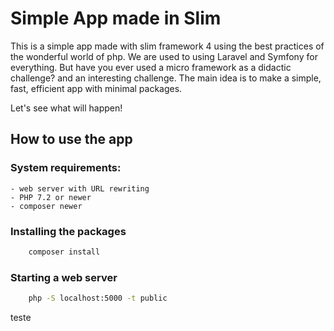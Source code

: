 # Simple App made in Slim
This is a simple app made with slim framework 4 using the best practices of the wonderful world of php.
We are used to using Laravel and Symfony for everything. But have you ever used a micro framework as a didactic challenge? and an interesting challenge.
The main idea is to make a simple, fast, efficient app with minimal packages.

Let's see what will happen!

## How to use the app

### System requirements:

    - web server with URL rewriting
    - PHP 7.2 or newer
    - composer newer

### Installing the packages

```bash
    composer install
```

### Starting a web server

```bash
    php -S localhost:5000 -t public
```
teste